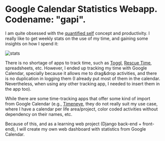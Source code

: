 # Google Calendar Statistics Webapp. Codename: "gapi".

I am quite obsessed with the [quantified self](https://www.ted.com/talks/gary_wolf_the_quantified_self) concept and productivity. I really like to get weekly stats on the use of my time, and gaining some insights on how I spend it:

![stats](https://cloud.githubusercontent.com/assets/8227377/22119765/21f3fc36-de7d-11e6-9f4c-bc82c2d426bf.png)

There is no shortage of apps to track time, such as [Toggl](https://toggl.com/), [Rescue Time](https://www.rescuetime.com/), spreadsheets, etc. However, I ended up tracking my time with Google Calendar, specially because it allows me to drag&drop activities, and there is no duplication in logging them (I already put most of them in the calendar. Nevertheless, when using any other tracking app, I needed to insert them in the app too). 

While there are some time-tracking apps that offer some kind of import from Google Calendar (e.g., [Timeneye](https://www.timeneye.com/en/integrations/google-calendar-time-tracking), they do not really suit my use case, where I have a calendar per life area/project, color coded activities without dependency on their names, etc.

Because of this, and as a learning web project (Django back-end + front-end), I will create my own web dashboard with statistics from Google Calendar. 
